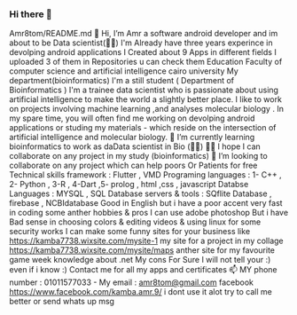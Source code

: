 ### Hi there 👋
Amr8tom/README.md
👋 Hi, I’m Amr a software android developer and im about to be Data scientist(👨‍💻)
I'm Already have three years experince in devolping android applications
I Created about 9 Apps in different fields
I uploaded 3 of them in Repositories u can check them
Education
Faculty of computer science and artificial intelligence cairo university My department(bioinformatics)
I'm a still student ( Department of Bioinformatics )
I'm a trainee data scientist who is passionate about using artificial intelligence to make the world a slightly better place.
I like to work on projects involving machine learning ,and analyses molecular biology . In my spare time,
you will often find me working on devolping android applications or studing my materials - which reside on the intersection of artificial intelligence and molecular biology.
🌱 I’m currently learning bioinformatics to work as daData scientist in Bio (👨‍💻)
👀👀 I hope I can collaborate on any project in my study (bioinformatics)
💞️ I’m looking to collaborate on any project which can help poors Or Patients for free
Technical skills
framework : Flutter , VMD
Programing languages : 1- C++ , 2- Python , 3-R , 4-Dart ,5- prolog , html ,css , javascript
Databse Languages : MYSQL , SQL
Database servers & tools : SQflite Database , firebase , NCBIdatabase
Good in English but i have a poor accent
very fast in coding
some anther hobbies & pros
I can use adobe photoshop But i have Bad sense in choosing colors & editing videos & using linux for some security works
I can make some funny sites for your business like
https://kamba7738.wixsite.com/mysite-1 my site for a project in my collage
https://kamba7738.wixsite.com/mysite/maps anther site for my favourite game
week knowledge about .net
My cons
For Sure I will not tell your :) even if i know :)
Contact me for all my apps and certificates
📫 MY phone number : 01011577033 - My email : amr8tom@gmail.com
facebook https://www.facebook.com/kamba.amr.9/ i dont use it alot try to call me better or send whats up msg
